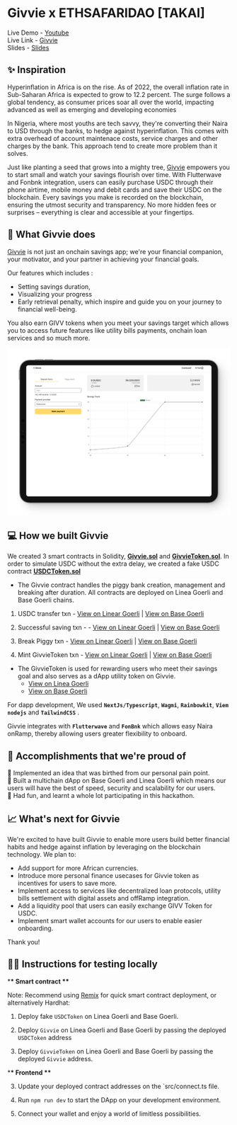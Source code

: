 # Givvie x ETHSAFARIDAO [TAKAI]

Live Demo - [Youtube](https://youtu.be/LLQAl4Kr0RA) <br />
Live Link - [Givvie](https://givviedapp.vercel.app) <br />
Slides - [Slides](https://givviedapp.vercel.app/GivvieSlides.pdf)

## ✨ Inspiration

Hyperinflation in Africa is on the rise. As of 2022, the overall inflation rate in Sub-Saharan Africa is expected to grow to 12.2 percent. The surge follows a global tendency, as consumer prices soar all over the world, impacting advanced as well as emerging and developing economies

In Nigeria, where most youths are tech savvy, they're converting their Naira to USD through the banks, to hedge against hyperinflation. This comes with extra overhead of account maintenace costs, service charges and other charges by the bank. This approach tend to create more problem than it solves.

Just like planting a seed that grows into a mighty tree, [Givvie](https://givviedapp.vercel.app) empowers you to start small and watch your savings flourish over time. With Flutterwave and Fonbnk integration, users can easily purchase USDC through their phone airtime, mobile money and debit cards and save their USDC on the blockchain. Every savings you make is recorded on the blockchain, ensuring the utmost security and transparency. No more hidden fees or surprises – everything is clear and accessible at your fingertips.

## 🍰 What Givvie does

[Givvie](https://givviedapp.vercel.app) is not just an onchain savings app; we're your financial companion, your motivator, and your partner in achieving your financial goals.

Our features which includes :

- Setting savings duration,
- Visualizing your progress
- Early retrieval penalty, which inspire and guide you on your journey to financial well-being.

You also earn GIVV tokens when you meet your savings target which allows you to access future features like utility bills payments, onchain loan services and so much more.

![Givvie Dashboard](/public/img/preview.png)

## 💻 How we built Givvie

We created 3 smart contracts in Solidity, [**Givvie.sol**](https://github.com/iamendy/Givvie/blob/main/contract/Givvie.sol) and [**GivvieToken.sol**](https://github.com/iamendy/Givvie/blob/main/contract/GivvieToken.sol). In order to simulate USDC without the extra delay, we created a fake USDC contract [**USDCToken.sol**](https://github.com/iamendy/Givvie/blob/main/contract/USDCToken.sol)

- The Givvie contract handles the piggy bank creation, management and breaking after duration. All contracts are deployed on Linea Goerli and Base Goerli chains.

1. USDC transfer txn - [View on Linear Goerli](https://explorer.goerli.linea.build/tx/0x5084abc18954b66bbeb4052045cc083930370a28b3428b43cfe619d7c71a014f) | [View on Base Goerli](https://goerli.basescan.org/tx/0x2c836016bf10b8817ba06324c8472ed2a7ba934f73506244c6abbc413ca36274)

2. Successful saving txn - - [View on Linear Goerli](https://explorer.goerli.linea.build/tx/0x4f6bb72d9aec6cf78233d5d5f77a63eb7eb92aec950c50778af97178f60728b6) | [View on Base Goerli](https://goerli.basescan.org/tx/0x5649b24a64d943e9c755cfcfacd35f9bc3f53d5a234ab8c6cfb737b0ae11e4ce)

3. Break Piggy txn - [View on Linear Goerli](https://explorer.goerli.linea.build/tx/0xa5e1ddffe04c8f30f4d0ff5a60314c6f70809b453b789883f451b245184577f1) | [View on Base Goerli](https://goerli.basescan.org/tx/0x8b24d613c8fe641328d8b3f96ffcfb4ce3f3d9d107d3555a5ef73ef3996db4ef)

4. Mint GivvieToken txn - [View on Linear Goerli](https://explorer.goerli.linea.build/tx/0xa5e1ddffe04c8f30f4d0ff5a60314c6f70809b453b789883f451b245184577f1) | [View on Base Goerli](https://goerli.basescan.org/tx/0x8b24d613c8fe641328d8b3f96ffcfb4ce3f3d9d107d3555a5ef73ef3996db4ef)

- The GivvieToken is used for rewarding users who meet their savings goal and also serves as a dApp utility token on Givvie.
  - [View on Linea Goerli](https://explorer.goerli.linea.build/token/0xb4F4D59a4dA438bb2a61FEE40afefF76dAFCf566/token-transfers)
  - [View on Base Goerli](https://goerli.basescan.org/token/0xb4F4D59a4dA438bb2a61FEE40afefF76dAFCf566)

For dapp development, We used **`NextJs/Typescript`**, **`Wagmi`**, **`Rainbowkit`**, **`Viem`** **`nodejs`** and **`TailwindCSS`** .

Givvie integrates with **`Flutterwave`** and **`FonBnk`** which allows easy Naira onRamp, thereby allowing users greater flexibility to onboard.

## 🚀 Accomplishments that we're proud of

🍥 Implemented an idea that was birthed from our personal pain point.<br />
🍥 Built a multichain dApp on Base Goerli and Linea Goerli which means our users will have the best of speed, security and scalability for our users. <br />
🍥 Had fun, and learnt a whole lot participating in this hackathon. <br />

## 📈 What's next for Givvie

We're excited to have built Givvie to enable more users build better financial habits and hedge against inflation by leveraging on the blockchain technology. We plan to:

- Add support for more African currencies.
- Introduce more personal finance usecases for Givvie token as incentives for users to save more.
- Implement access to services like decentralized loan protocols, utility bills settlement with digital assets and offRamp integration.
- Add a liquidity pool that users can easily exchange GIVV Token for USDC.
- Implement smart wallet accounts for our users to enable easier onboarding.

Thank you!

## 🧑‍💻 Instructions for testing locally

\***\* Smart contract \*\***

Note: Recommend using [Remix](https://remix.ethereum.org) for quick smart contract deployment, or alternatively Hardhat:

1. Deploy fake `USDCToken` on Linea Goerli and Base Goerli.

1. Deploy `Givvie` on Linea Goerli and Base Goerli by passing the deployed `USDCToken` address

1. Deploy `GivvieToken` on Linea Goerli and Base Goerli by passing the deployed `Givvie` address.

\***\* Frontend \*\***

3. Update your deployed contract addresses on the `src/connect.ts file.

4. Run `npm run dev` to start the DApp on your development environment.

5. Connect your wallet and enjoy a world of limitless possibilities.
